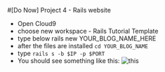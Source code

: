 #[Do Now] Project 4  - Rails website

- Open Cloud9 
- choose new workspace - Rails Tutorial Template
- type below rails new YOUR_BLOG_NAME_HERE 
- after the files are installed `cd YOUR_BLOG_NAME`
- type `rails s -b $IP -p $PORT` 
- You should see something like this: 
![this](http://guides.rubyonrails.org/images/getting_started/rails_welcome.png)
